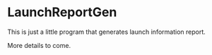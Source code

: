 # LaunchReportGen

This is just a little program that generates launch information report.

More details to come.
